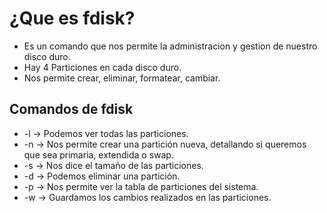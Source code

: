 # ¿Que es fdisk?
* Es un comando que nos permite la administracion y gestion de nuestro disco duro.
* Hay 4 Particiones en cada disco duro.
* Nos permite crear, eliminar, formatear, cambiar.
## Comandos de fdisk
* -l -> Podemos ver todas las particiones.
* -n -> Nos permite crear una partición nueva, detallando si queremos que sea primaria, extendida o swap.
* -s -> Nos dice el tamaño de las particiones.
* -d -> Podemos eliminar una partición.
* -p -> Nos permite ver la tabla de particiones del sistema.
* -w -> Guardamos los cambios realizados en las particiones.
